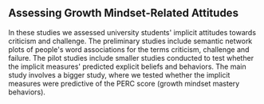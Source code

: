 ## Assessing Growth Mindset-Related Attitudes

In these studies we assessed university students' implicit attitudes towards criticism and challenge. 
The preliminary studies include semantic network plots of people's word associations for the terms criticism, challenge and failure. 
The pilot studies include smaller studies conducted to test whether the implicit measures' predicted explicit beliefs and behaviors. 
The main study involves a bigger study, where we tested whether the implicit measures were predictive of the PERC score (growth mindset mastery behaviors). 
